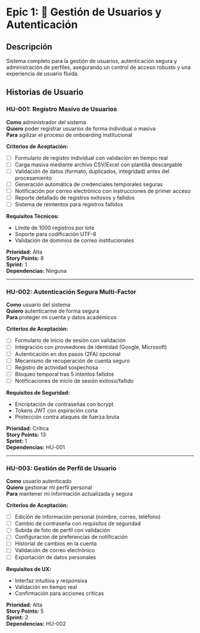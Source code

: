 # Epic 1: 🔐 Gestión de Usuarios y Autenticación

## Descripción

Sistema completo para la gestión de usuarios, autenticación segura y administración de perfiles, asegurando un control de acceso robusto y una experiencia de usuario fluida.

## Historias de Usuario

### HU-001: Registro Masivo de Usuarios

**Como** administrador del sistema  
**Quiero** poder registrar usuarios de forma individual o masiva  
**Para** agilizar el proceso de onboarding institucional

**Criterios de Aceptación:**

- [ ] Formulario de registro individual con validación en tiempo real
- [ ] Carga masiva mediante archivo CSV/Excel con plantilla descargable
- [ ] Validación de datos (formato, duplicados, integridad) antes del procesamiento
- [ ] Generación automática de credenciales temporales seguras
- [ ] Notificación por correo electrónico con instrucciones de primer acceso
- [ ] Reporte detallado de registros exitosos y fallidos
- [ ] Sistema de reintentos para registros fallidos

**Requisitos Técnicos:**

- Límite de 1000 registros por lote
- Soporte para codificación UTF-8
- Validación de dominios de correo institucionales

**Prioridad:** Alta  
**Story Points:** 8  
**Sprint:** 1  
**Dependencias:** Ninguna

---

### HU-002: Autenticación Segura Multi-Factor

**Como** usuario del sistema  
**Quiero** autenticarme de forma segura  
**Para** proteger mi cuenta y datos académicos

**Criterios de Aceptación:**

- [ ] Formulario de inicio de sesión con validación
- [ ] Integración con proveedores de identidad (Google, Microsoft)
- [ ] Autenticación en dos pasos (2FA) opcional
- [ ] Mecanismo de recuperación de cuenta seguro
- [ ] Registro de actividad sospechosa
- [ ] Bloqueo temporal tras 5 intentos fallidos
- [ ] Notificaciones de inicio de sesión exitoso/fallido

**Requisitos de Seguridad:**

- Encriptación de contraseñas con bcrypt
- Tokens JWT con expiración corta
- Protección contra ataques de fuerza bruta

**Prioridad:** Crítica  
**Story Points:** 13  
**Sprint:** 1  
**Dependencias:** HU-001

---

### HU-003: Gestión de Perfil de Usuario

**Como** usuario autenticado  
**Quiero** gestionar mi perfil personal  
**Para** mantener mi información actualizada y segura

**Criterios de Aceptación:**

- [ ] Edición de información personal (nombre, correo, teléfono)
- [ ] Cambio de contraseña con requisitos de seguridad
- [ ] Subida de foto de perfil con validación
- [ ] Configuración de preferencias de notificación
- [ ] Historial de cambios en la cuenta
- [ ] Validación de correo electrónico
- [ ] Exportación de datos personales

**Requisitos de UX:**

- Interfaz intuitiva y responsiva
- Validación en tiempo real
- Confirmación para acciones críticas

**Prioridad:** Alta  
**Story Points:** 5  
**Sprint:** 2  
**Dependencias:** HU-002
